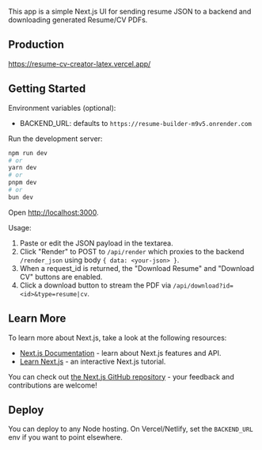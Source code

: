 This app is a simple Next.js UI for sending resume JSON to a backend and downloading generated Resume/CV PDFs.

## Production

https://resume-cv-creator-latex.vercel.app/

## Getting Started

Environment variables (optional):

- BACKEND_URL: defaults to `https://resume-builder-m9v5.onrender.com`

Run the development server:

```bash
npm run dev
# or
yarn dev
# or
pnpm dev
# or
bun dev
```

Open [http://localhost:3000](http://localhost:3000).

Usage:

1. Paste or edit the JSON payload in the textarea.
2. Click "Render" to POST to `/api/render` which proxies to the backend `/render_json` using body `{ data: <your-json> }`.
3. When a request_id is returned, the "Download Resume" and "Download CV" buttons are enabled.
4. Click a download button to stream the PDF via `/api/download?id=<id>&type=resume|cv`.

## Learn More

To learn more about Next.js, take a look at the following resources:

- [Next.js Documentation](https://nextjs.org/docs) - learn about Next.js features and API.
- [Learn Next.js](https://nextjs.org/learn) - an interactive Next.js tutorial.

You can check out [the Next.js GitHub repository](https://github.com/vercel/next.js) - your feedback and contributions are welcome!

## Deploy

You can deploy to any Node hosting. On Vercel/Netlify, set the `BACKEND_URL` env if you want to point elsewhere.
